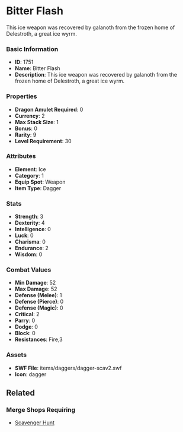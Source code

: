 # Bitter Flash

This ice weapon was recovered by galanoth from the frozen home of Delestroth, a great ice wyrm. 

### Basic Information

- **ID**: 1751
- **Name**: Bitter Flash
- **Description**: This ice weapon was recovered by galanoth from the frozen home of Delestroth, a great ice wyrm. 

### Properties

- **Dragon Amulet Required**: 0
- **Currency**: 2
- **Max Stack Size**: 1
- **Bonus**: 0
- **Rarity**: 9
- **Level Requirement**: 30

### Attributes

- **Element**: Ice
- **Category**: 1
- **Equip Spot**: Weapon
- **Item Type**: Dagger

### Stats

- **Strength**: 3
- **Dexterity**: 4
- **Intelligence**: 0
- **Luck**: 0
- **Charisma**: 0
- **Endurance**: 2
- **Wisdom**: 0

### Combat Values

- **Min Damage**: 52
- **Max Damage**: 52
- **Defense (Melee)**: 1
- **Defense (Pierce)**: 0
- **Defense (Magic)**: 0
- **Critical**: 2
- **Parry**: 0
- **Dodge**: 0
- **Block**: 0
- **Resistances**: Fire,3

### Assets

- **SWF File**: items/daggers/dagger-scav2.swf
- **Icon**: dagger

## Related

### Merge Shops Requiring

- [Scavenger Hunt](../merge-shops/40-scavenger-hunt.md)

